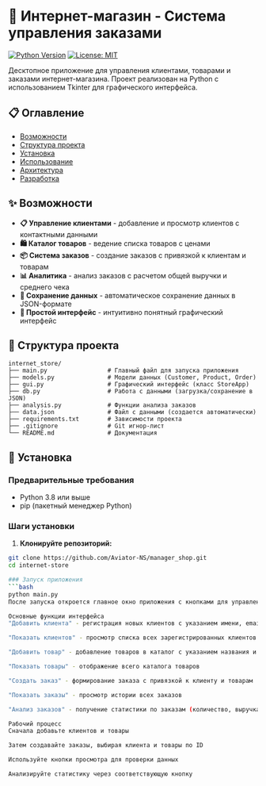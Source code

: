 # 🏪 Интернет-магазин - Система управления заказами

[![Python Version](https://img.shields.io/badge/python-3.8+-blue.svg)](https://www.python.org/downloads/)
[![License: MIT](https://img.shields.io/badge/License-MIT-yellow.svg)](https://opensource.org/licenses/MIT)

Десктопное приложение для управления клиентами, товарами и заказами интернет-магазина. Проект реализован на Python с использованием Tkinter для графического интерфейса.

## 📋 Оглавление

- [Возможности](#возможности)
- [Структура проекта](#структура-проекта)
- [Установка](#установка)
- [Использование](#использование)
- [Архитектура](#архитектура)
- [Разработка](#разработка)

## ✨ Возможности

- **📋 Управление клиентами** - добавление и просмотр клиентов с контактными данными
- **🛍️ Каталог товаров** - ведение списка товаров с ценами
- **📦 Система заказов** - создание заказов с привязкой к клиентам и товарам
- **📊 Аналитика** - анализ заказов с расчетом общей выручки и среднего чека
- **💾 Сохранение данных** - автоматическое сохранение данных в JSON-формате
- **🎯 Простой интерфейс** - интуитивно понятный графический интерфейс

## 📁 Структура проекта
```
internet_store/
├── main.py                 # Главный файл для запуска приложения
├── models.py               # Модели данных (Customer, Product, Order)
├── gui.py                  # Графический интерфейс (класс StoreApp)
├── db.py                   # Работа с данными (загрузка/сохранение в JSON)
├── analysis.py             # Функции анализа заказов
├── data.json               # Файл с данными (создается автоматически)
├── requirements.txt        # Зависимости проекта
├── .gitignore              # Git игнор-лист
└── README.md               # Документация
```

## 🚀 Установка

### Предварительные требования

- Python 3.8 или выше
- pip (пакетный менеджер Python)

### Шаги установки

1. **Клонируйте репозиторий:**
```bash
git clone https://github.com/Aviator-NS/manager_shop.git
cd internet-store

### Запуск приложения
```bash
python main.py
После запуска откроется главное окно приложения с кнопками для управления:

Основные функции интерфейса
"Добавить клиента" - регистрация новых клиентов с указанием имени, email и телефона

"Показать клиентов" - просмотр списка всех зарегистрированных клиентов

"Добавить товар" - добавление товаров в каталог с указанием названия и цены

"Показать товары" - отображение всего каталога товаров

"Создать заказ" - формирование заказа с привязкой к клиенту и товарам

"Показать заказы" - просмотр истории всех заказов

"Анализ заказов" - получение статистики по заказам (количество, выручка, средний чек)

Рабочий процесс
Сначала добавьте клиентов и товары

Затем создавайте заказы, выбирая клиента и товары по ID

Используйте кнопки просмотра для проверки данных

Анализируйте статистику через соответствующую кнопку
